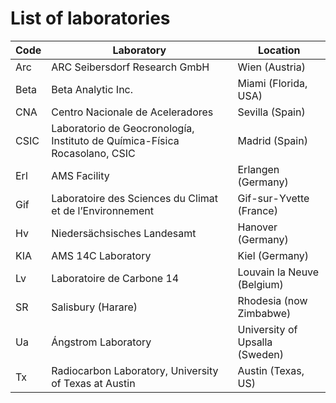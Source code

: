 # List of laboratories

| Code | Laboratory                               | Location                       |
| ---- | ---------------------------------------- | ------------------------------ |
| Arc  | ARC Seibersdorf Research GmbH            | Wien (Austria)                 |
| Beta | Beta Analytic Inc.                       | Miami (Florida, USA)           |
| CNA  | Centro Nacionale de Aceleradores         | Sevilla (Spain)                |
| CSIC | Laboratorio de Geocronología, Instituto de Química-Física Rocasolano, CSIC | Madrid (Spain) |
| Erl  | AMS Facility                             | Erlangen (Germany)             |
| Gif  | Laboratoire des Sciences du Climat et de l’Environnement | Gif-sur-Yvette (France) |
| Hv   | Niedersächsisches Landesamt              | Hanover (Germany)              |
| KIA  | AMS 14C Laboratory                       | Kiel (Germany)                 |
| Lv   | Laboratoire de Carbone 14                | Louvain la Neuve (Belgium)     |
| SR   | Salisbury (Harare)                       | Rhodesia (now Zimbabwe)        |
| Ua   | Ángstrom Laboratory                      | University of Upsalla (Sweden) |
| Tx   | Radiocarbon Laboratory, University of Texas at Austin | Austin (Texas, US) |
